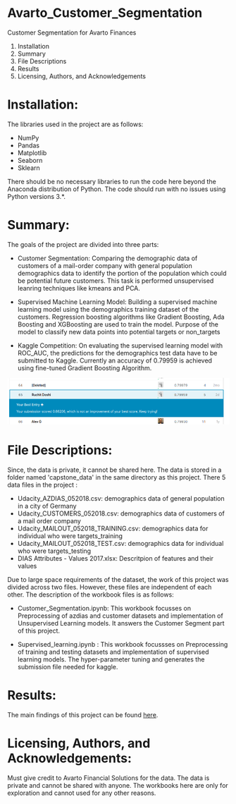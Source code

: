 # Avarto_Customer_Segmentation
Customer Segmentation for Avarto Finances


1. Installation
2. Summary
3. File Descriptions
4. Results
5. Licensing, Authors, and Acknowledgements
 
# Installation:
The libraries used in the project are as follows:
- NumPy
- Pandas
- Matplotlib
- Seaborn
- Sklearn

There should be no necessary libraries to run the code here beyond the Anaconda distribution of Python. The code should run with no issues using Python versions 3.*.


# Summary:
The goals of the project are divided into three parts:

- Customer Segmentation: Comparing the demographic data of customers of a mail-order company with general population demographics data to identify the portion of the population which could be potential future customers. 
This task is performed unsupervised leanring techniques like kmeans and PCA. 

- Supervised Machine Learning Model: Building a supervised machine learning model using the demographics training dataset of the customers. 
Regression boosting algorithms like Gradient Boosting, Ada Boosting and XGBoosting are used to train the model. Purpose of the model to classify new data points into potential targets or non_targets

- Kaggle Competition: On evaluating the supervised learning model with ROC_AUC, the predictions for the demographics test data have to be submitted to Kaggle. 
Currently an accuracy of 0.79959 is achieved using fine-tuned Gradient Boosting Algorithm. 

![picture](https://github.com/RuchitDoshi/Avarto_Customer_Segmentation/blob/master/Images/kaggle.png)


# File Descriptions:
Since, the data is private, it cannot be shared here. The data is stored in a folder named 'capstone_data' in the same directory as this project. There 5 data files in the project :
- Udacity_AZDIAS_052018.csv: demographics data of general population in a city of Germany
- Udacity_CUSTOMERS_052018.csv: demographics data of customers of a mail order company
- Udacity_MAILOUT_052018_TRAINING.csv: demographics data for individual who were targets_training
- Udacity_MAILOUT_052018_TEST.csv: demographics data for individual who were targets_testing
- DIAS Attributes - Values 2017.xlsx: Descritpion of features and their values

Due to large space requirements of the dataset, the work of this project was divided across two files. However, these files are independent of each other.
The description of the workbook files is as follows:

- Customer_Segmentation.ipynb: This workbook focusses on Preprocessing of azdias and customer datasets and implementation of Unsupervised Learning models. 
It answers the Customer Segment part of this project.

- Supervised_learning.ipynb : This workbook focussses on Preprocessing of training and testing datasets and implementation of supervised learning models.
The hyper-parameter tuning and generates the submission file needed for kaggle.

# Results:
The main findings of this project can be found [here](https://medium.com/@ruchitsd/customer-segmentation-and-supervised-learning-model-for-avarto-financial-solutions-374c946c99ac).

# Licensing, Authors, and Acknowledgements:
Must give credit to Avarto Financial Solutions for the data. The data is private and cannot be shared with anyone. The workbooks here are only for exploration and cannot used for any other reasons.















